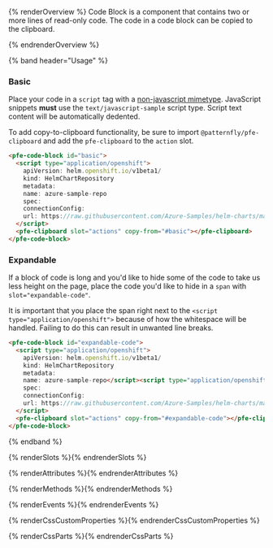 {% renderOverview %}
  Code Block is a component that contains two or more lines of read-only code. The code in a code block can be copied to the clipboard.

  <pfe-code-block id="code">
    <script type="application/openshift">
      apiVersion: helm.openshift.io/v1beta1/
      kind: HelmChartRepository
      metadata:
      name: azure-sample-repo
      spec:
      connectionConfig:
      url: https://raw.githubusercontent.com/Azure-Samples/helm-charts/master/docs
    </script>
    <pfe-clipboard slot="actions" copy-from="#code"></pfe-clipboard>
  </pfe-code-block>
{% endrenderOverview %}

{% band header="Usage" %}
### Basic

Place your code in a `script` tag with a [non-javascript mimetype][mime].
JavaScript snippets **must** use the `text/javascript-sample` script type. 
Script text content will be automatically dedented.

To add copy-to-clipboard functionality, be sure to import `@patternfly/pfe-clipboard` and add the `pfe-clipboard` to the `action` slot.

<pfe-code-block id="basic">
  <script type="application/openshift">
    apiVersion: helm.openshift.io/v1beta1/
    kind: HelmChartRepository
    metadata:
    name: azure-sample-repo
    spec:
    connectionConfig:
    url: https://raw.githubusercontent.com/Azure-Samples/helm-charts/master/docs
  </script>
  <pfe-clipboard slot="actions" copy-from="#basic"></pfe-clipboard>
</pfe-code-block>

```html
<pfe-code-block id="basic">
  <script type="application/openshift">
    apiVersion: helm.openshift.io/v1beta1/
    kind: HelmChartRepository
    metadata:
    name: azure-sample-repo
    spec:
    connectionConfig:
    url: https://raw.githubusercontent.com/Azure-Samples/helm-charts/master/docs
  </script>
  <pfe-clipboard slot="actions" copy-from="#basic"></pfe-clipboard>
</pfe-code-block>
```

### Expandable

If a block of code is long and you'd like to hide some of the code to take us less height on the page, place the code you'd like to hide in a `span` with `slot="expandable-code"`. 

It is important that you place the span right next to the `<script type="application/openshift">` because of how 
the whitespace will be handled. Failing to do this can result in unwanted line 
breaks. 

<pfe-code-block id="expandable-code">
  <script type="application/openshift">
    apiVersion: helm.openshift.io/v1beta1/
    kind: HelmChartRepository
    metadata:
    name: azure-sample-repo</script><script type="application/openshift" data-expand>
    spec:
    connectionConfig:
    url: https://raw.githubusercontent.com/Azure-Samples/helm-charts/master/docs
  </script>
  <pfe-clipboard slot="actions" copy-from="#expandable-code"></pfe-clipboard>
</pfe-code-block>

```html
<pfe-code-block id="expandable-code">
  <script type="application/openshift">
    apiVersion: helm.openshift.io/v1beta1/
    kind: HelmChartRepository
    metadata:
    name: azure-sample-repo</script><script type="application/openshift" data-expand>
    spec:
    connectionConfig:
    url: https://raw.githubusercontent.com/Azure-Samples/helm-charts/master/docs
  </script>
  <pfe-clipboard slot="actions" copy-from="#expandable-code"></pfe-clipboard>
</pfe-code-block>
```
{% endband %}

{% renderSlots %}{% endrenderSlots %}

{% renderAttributes %}{% endrenderAttributes %}

{% renderMethods %}{% endrenderMethods %}

{% renderEvents %}{% endrenderEvents %}

{% renderCssCustomProperties %}{% endrenderCssCustomProperties %}

{% renderCssParts %}{% endrenderCssParts %}

[mime]: https://developer.mozilla.org/en-US/docs/Web/HTTP/Basics_of_HTTP/MIME_types#textjavascript
